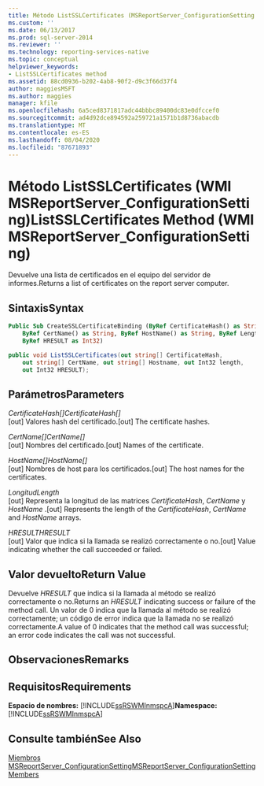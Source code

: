 ```yaml
---
title: Método ListSSLCertificates (MSReportServer_ConfigurationSetting de WMI) | Microsoft Docs
ms.custom: ''
ms.date: 06/13/2017
ms.prod: sql-server-2014
ms.reviewer: ''
ms.technology: reporting-services-native
ms.topic: conceptual
helpviewer_keywords:
- ListSSLCertificates method
ms.assetid: 88cd0936-b202-4ab8-90f2-d9c3f66d37f4
author: maggiesMSFT
ms.author: maggies
manager: kfile
ms.openlocfilehash: 6a5ced8371817adc44bbbc89400dc83e0dfccef0
ms.sourcegitcommit: ad4d92dce894592a259721a1571b1d8736abacdb
ms.translationtype: MT
ms.contentlocale: es-ES
ms.lasthandoff: 08/04/2020
ms.locfileid: "87671893"
---
```

# <a name="listsslcertificates-method-wmi-msreportserver_configurationsetting"></a><span data-ttu-id="d07ea-102">Método ListSSLCertificates (WMI MSReportServer_ConfigurationSetting)</span><span class="sxs-lookup"><span data-stu-id="d07ea-102">ListSSLCertificates Method (WMI MSReportServer_ConfigurationSetting)</span></span>
  <span data-ttu-id="d07ea-103">Devuelve una lista de certificados en el equipo del servidor de informes.</span><span class="sxs-lookup"><span data-stu-id="d07ea-103">Returns a list of certificates on the report server computer.</span></span>  
  
## <a name="syntax"></a><span data-ttu-id="d07ea-104">Sintaxis</span><span class="sxs-lookup"><span data-stu-id="d07ea-104">Syntax</span></span>  
  
```vb  
Public Sub CreateSSLCertificateBinding (ByRef CertificateHash() as String, _  
    ByRef CertName() as String, ByRef HostName() as String, ByRef Length as Int32, _   
    ByRef HRESULT as Int32)  
```  
  
```csharp  
public void ListSSLCertificates(out string[] CertificateHash,   
    out string[] CertName, out string[] Hostname, out Int32 length,   
    out Int32 HRESULT);  
```  
  
## <a name="parameters"></a><span data-ttu-id="d07ea-105">Parámetros</span><span class="sxs-lookup"><span data-stu-id="d07ea-105">Parameters</span></span>  
 <span data-ttu-id="d07ea-106">*CertificateHash[]*</span><span class="sxs-lookup"><span data-stu-id="d07ea-106">*CertificateHash[]*</span></span>  
 <span data-ttu-id="d07ea-107">[out] Valores hash del certificado.</span><span class="sxs-lookup"><span data-stu-id="d07ea-107">[out] The certificate hashes.</span></span>  
  
 <span data-ttu-id="d07ea-108">*CertName[]*</span><span class="sxs-lookup"><span data-stu-id="d07ea-108">*CertName[]*</span></span>  
 <span data-ttu-id="d07ea-109">[out] Nombres del certificado.</span><span class="sxs-lookup"><span data-stu-id="d07ea-109">[out] Names of the certificate.</span></span>  
  
 <span data-ttu-id="d07ea-110">*HostName[]*</span><span class="sxs-lookup"><span data-stu-id="d07ea-110">*HostName[]*</span></span>  
 <span data-ttu-id="d07ea-111">[out] Nombres de host para los certificados.</span><span class="sxs-lookup"><span data-stu-id="d07ea-111">[out] The host names for the certificates.</span></span>  
  
 <span data-ttu-id="d07ea-112">*Longitud*</span><span class="sxs-lookup"><span data-stu-id="d07ea-112">*Length*</span></span>  
 <span data-ttu-id="d07ea-113">[out] Representa la longitud de las matrices *CertificateHash*, *CertName* y *HostName* .</span><span class="sxs-lookup"><span data-stu-id="d07ea-113">[out] Represents the length of the *CertificateHash*, *CertName* and *HostName* arrays.</span></span>  
  
 <span data-ttu-id="d07ea-114">*HRESULT*</span><span class="sxs-lookup"><span data-stu-id="d07ea-114">*HRESULT*</span></span>  
 <span data-ttu-id="d07ea-115">[out] Valor que indica si la llamada se realizó correctamente o no.</span><span class="sxs-lookup"><span data-stu-id="d07ea-115">[out] Value indicating whether the call succeeded or failed.</span></span>  
  
## <a name="return-value"></a><span data-ttu-id="d07ea-116">Valor devuelto</span><span class="sxs-lookup"><span data-stu-id="d07ea-116">Return Value</span></span>  
 <span data-ttu-id="d07ea-117">Devuelve *HRESULT* que indica si la llamada al método se realizó correctamente o no.</span><span class="sxs-lookup"><span data-stu-id="d07ea-117">Returns an *HRESULT* indicating success or failure of the method call.</span></span> <span data-ttu-id="d07ea-118">Un valor de 0 indica que la llamada al método se realizó correctamente; un código de error indica que la llamada no se realizó correctamente.</span><span class="sxs-lookup"><span data-stu-id="d07ea-118">A value of 0 indicates that the method call was successful; an error code indicates the call was not successful.</span></span>  
  
## <a name="remarks"></a><span data-ttu-id="d07ea-119">Observaciones</span><span class="sxs-lookup"><span data-stu-id="d07ea-119">Remarks</span></span>  
  
## <a name="requirements"></a><span data-ttu-id="d07ea-120">Requisitos</span><span class="sxs-lookup"><span data-stu-id="d07ea-120">Requirements</span></span>  
 <span data-ttu-id="d07ea-121">**Espacio de nombres:** [!INCLUDE[ssRSWMInmspcA](../../includes/ssrswminmspca-md.md)]</span><span class="sxs-lookup"><span data-stu-id="d07ea-121">**Namespace:** [!INCLUDE[ssRSWMInmspcA](../../includes/ssrswminmspca-md.md)]</span></span>  
  
## <a name="see-also"></a><span data-ttu-id="d07ea-122">Consulte también</span><span class="sxs-lookup"><span data-stu-id="d07ea-122">See Also</span></span>  
 [<span data-ttu-id="d07ea-123">Miembros MSReportServer_ConfigurationSetting</span><span class="sxs-lookup"><span data-stu-id="d07ea-123">MSReportServer_ConfigurationSetting Members</span></span>](msreportserver-configurationsetting-members.md)  
  
  

